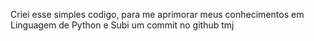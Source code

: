 Criei esse simples codigo, para me aprimorar meus conhecimentos em Linguagem de Python e Subi um commit no github tmj
